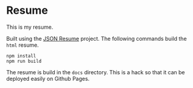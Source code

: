 # Resume

This is my resume.

Built using the [JSON Resume](https://www.jsonresume.org/) project. The following commands build the `html` resume.

```
npm install
npm run build
```

The resume is build in the `docs` directory. This is a hack so that it can be deployed easily on Github Pages.
